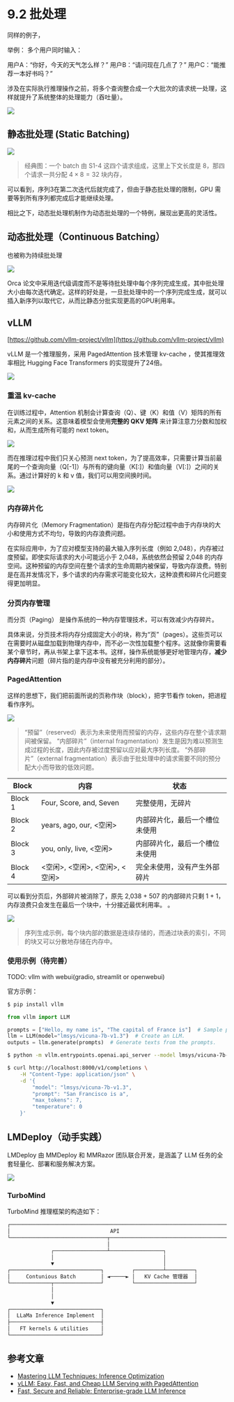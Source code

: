 # 9.2 批处理

同样的例子，

举例：
多个用户同时输入：

用户A：“你好，今天的天气怎么样？”
用户B：“请问现在几点了？”
用户C：“能推荐一本好书吗？”

涉及在实际执行推理操作之前，将多个查询整合成一个大批次的请求统一处理，这样就提升了系统整体的处理能力（吞吐量）。

![](./images/request_batching.png)

## 静态批处理 (Static Batching)

![](./images/naive_batching.png)
> 经典图：一个 batch 由 S1-4 这四个请求组成，这里上下文长度是 8，那四个请求一共分配 $4 \times 8 = 32$ 块内存， 

可以看到，序列3在第二次迭代后就完成了，但由于静态批处理的限制，GPU 需要等到所有序列都完成后才能继续处理。

相比之下，动态批处理机制作为动态批处理的一个特例，展现出更高的灵活性。

## 动态批处理（Continuous Batching）
也被称为持续批处理

![](./images/continuous-batching.png)

Orca 论文中采用迭代级调度而不是等待批处理中每个序列完成生成，其中批处理大小由每次迭代确定。这样的好处是，一旦批处理中的一个序列完成生成，就可以插入新序列以取代它，从而比静态分批实现更高的GPU利用率。


## vLLM

[https://github.com/vllm-project/vllm](https://github.com/vllm-project/vllm)

vLLM 是一个推理服务，采用 PagedAttention 技术管理 kv-cache ，使其推理效率相比 Hugging Face Transformers 的实现提升了24倍。

![](./images/vllm-hf.png)

### 重温 kv-cache

在训练过程中，Attention 机制会计算查询（Q）、键（K）和值（V）矩阵的所有元素之间的关系。这意味着模型会使用**完整的 QKV 矩阵** 来计算注意力分数和加权和，从而生成所有可能的 next token。

![](./images/kv-cache.png)

而在推理过程中我们只关心预测 next token，为了提高效率，只需要计算当前最尾的一个查询向量（Q[-1]）与所有的键向量（K[:]）和值向量（V[:]）之间的关系。通过计算好的 k 和 v 值，我们可以用空间换时间。

![](./images/kv.png)

### 内存碎片化

内存碎片化（Memory Fragmentation）是指在内存分配过程中由于内存块的大小和使用方式不均匀，导致的内存浪费问题。

在实际应用中，为了应对模型支持的最大输入序列长度（例如 2,048），内存被过度预留。即使实际请求的大小可能远小于 2,048，系统依然会预留 2,048 的内存空间。这种预留的内存空间在整个请求的生命周期内被保留，导致内存浪费。特别是在高并发情况下，多个请求的内存需求可能变化较大，这种浪费和碎片化问题变得更加明显。

### 分页内存管理

而分页（Paging） 是操作系统的一种内存管理技术，可以有效减少内存碎片。

具体来说，分页技术将内存分成固定大小的块，称为“页”（pages）。这些页可以在需要时从磁盘加载到物理内存中，而不必一次性加载整个程序。这就像你需要看某个章节时，再从书架上拿下这本书。这样，操作系统能够更好地管理内存，**减少内存碎片**问题（碎片指的是内存中没有被充分利用的部分）。

### PagedAttention


这样的思想下，我们把前面所说的页称作块（block），把字节看作 token，把进程看作序列。

![](./images/paging.png)
> “预留”（reserved）表示为未来使用而预留的内存，这些内存在整个请求期间被保留。
“内部碎片”（internal fragmentation）发生是因为难以预测生成过程的长度，因此内存被过度预留以应对最大序列长度。
“外部碎片”（external fragmentation）表示由于批处理中的请求需要不同的预分配大小而导致的低效问题。

| Block | 内容                    | 状态                                        |
|-------|-----------------------|--------------------------------------------|
| Block 1 | Four, Score, and, Seven| 完整使用，无碎片                            |
| Block 2 | years, ago, our, <空闲>| 内部碎片化，最后一个槽位未使用                |
| Block 3 | you, only, live, <空闲> | 内部碎片化，最后一个槽位未使用                |
| Block 4 | <空闲>, <空闲>, <空闲>, <空闲>| 完全未使用，没有产生外部碎片              |

可以看到分页后，外部碎片被消除了，原先 2,038 + 507 的内部碎片只剩 1 + 1，内存浪费只会发生在最后一个块中，十分接近最优利用率。
。

![](./images/block-allocation.gif)
> 序列生成示例，每个块内部的数据是连续存储的，而通过块表的索引，不同的块又可以分散地存储在内存中。


### 使用示例（待完善）

TODO: vllm with webui(gradio, streamlit or openwebui)

官方示例：
```sh
$ pip install vllm
```

```python
from vllm import LLM

prompts = ["Hello, my name is", "The capital of France is"]  # Sample prompts.
llm = LLM(model="lmsys/vicuna-7b-v1.3")  # Create an LLM.
outputs = llm.generate(prompts)  # Generate texts from the prompts.
```

```sh
$ python -m vllm.entrypoints.openai.api_server --model lmsys/vicuna-7b-v1.3
```

```sh
$ curl http://localhost:8000/v1/completions \
    -H "Content-Type: application/json" \
    -d '{
        "model": "lmsys/vicuna-7b-v1.3",
        "prompt": "San Francisco is a",
        "max_tokens": 7,
        "temperature": 0
    }'
```

## LMDeploy（动手实践）

LMDeploy 由 MMDeploy 和 MMRazor 团队联合开发，是涵盖了 LLM 任务的全套轻量化、部署和服务解决方案。

![](./images/lmdeploy.png)

### TurboMind

TurboMind 推理框架的构造如下：

```txt
┌─────────────────────────────────────────────────────────────────────┐
│                                API                                  │
└───────────────────────────────┬─────────────────────────────────────┘
                                │
              ┌─────────────────┴─────────────────┐
              │                                   │
              ▼                                   │
┌─────────────────────────────┐         ┌─────────┴─────────┐
│     Contunious Batch        │ ◄─────► │   KV Cache 管理器  │
└─────────────┬───────────────┘         └───────────────────┘
              │
              │
              ▼
┌─────────────────────────────┐
│  LLaMa Inference Implement  │
├─────────────────────────────┤
│   FT kernels & utilities    │
└─────────────────────────────┘
```

## 参考文章

- [Mastering LLM Techniques: Inference Optimization](https://developer.nvidia.com/blog/mastering-llm-techniques-inference-optimization/)
- [vLLM: Easy, Fast, and Cheap LLM Serving with PagedAttention](https://blog.vllm.ai/2023/06/20/vllm.html)
- [Fast, Secure and Reliable: Enterprise-grade LLM Inference](https://www.databricks.com/blog/fast-secure-and-reliable-enterprise-grade-llm-inference)
